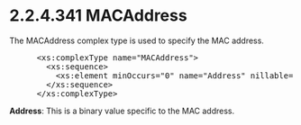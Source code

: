 <html dir="LTR" xmlns:mshelp="http://msdn.microsoft.com/mshelp" xmlns:ddue="http://ddue.schemas.microsoft.com/authoring/2003/5" xmlns:xlink="http://www.w3.org/1999/xlink" xmlns:tool="http://www.microsoft.com/tooltip">
 <body>
 <div id="header">
 <h1 class="heading">2.2.4.341 MACAddress</h1>
 </div>
 <div id="mainSection">
 <div id="mainBody">
 <div id="allHistory" class="saveHistory"></div>
 <div id="sectionSection0" class="section" name="collapseableSection">
 

<p>The MACAddress complex type is used to specify the MAC
address.</p>

<dl>
<dd>
<div><pre> &lt;xs:complexType name=&quot;MACAddress&quot;&gt;
   &lt;xs:sequence&gt;
     &lt;xs:element minOccurs=&quot;0&quot; name=&quot;Address&quot; nillable=&quot;true&quot; type=&quot;xsd:base64Binary&quot; /&gt;
   &lt;/xs:sequence&gt;
 &lt;/xs:complexType&gt;
</pre></div>
</dd></dl>

<p><b>Address</b>: This is a binary value specific to
the MAC address.</p>


 </div>
 </div>
 </div>
 </body>
</html>